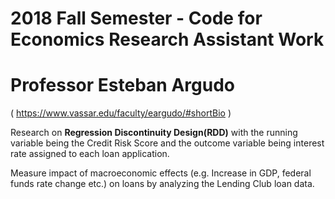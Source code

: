 # 2018 Fall Semester - Code for Economics Research Assistant Work

# Professor Esteban Argudo 
( https://www.vassar.edu/faculty/eargudo/#shortBio )

Research on **Regression Discontinuity Design(RDD)** with the running variable being the Credit Risk Score and the outcome variable being interest rate assigned to each loan application. 

Measure impact of macroeconomic effects (e.g. Increase in GDP, federal funds rate change etc.) on loans by analyzing the Lending Club loan data.
